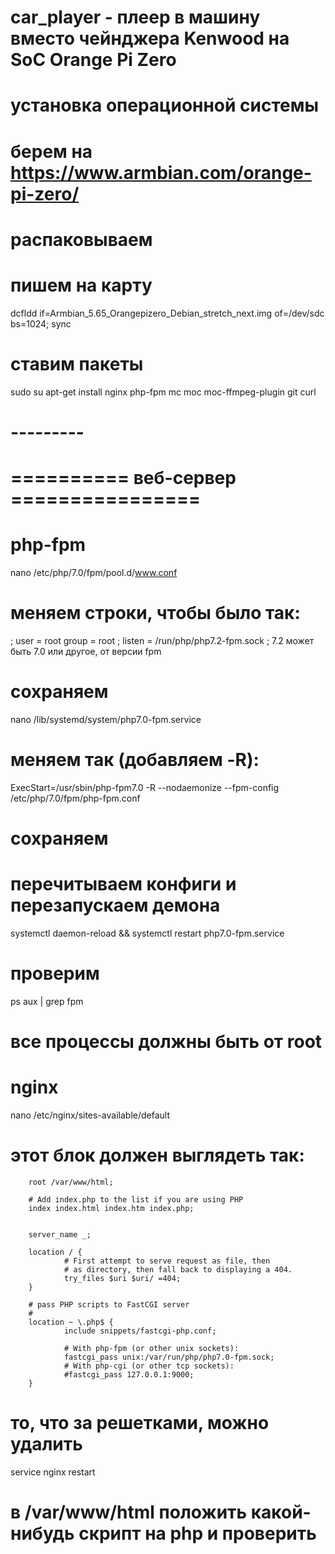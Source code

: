 # car_player - плеер в машину вместо чейнджера Kenwood на SoC Orange Pi Zero
# установка операционной системы
# берем на https://www.armbian.com/orange-pi-zero/
# распаковываем
# пишем на карту
dcfldd if=Armbian_5.65_Orangepizero_Debian_stretch_next.img of=/dev/sdc bs=1024; sync
# ставим пакеты
sudo su
apt-get install nginx php-fpm mc moc moc-ffmpeg-plugin git curl

# ---------
# ========== веб-сервер ================

# php-fpm
nano /etc/php/7.0/fpm/pool.d/www.conf
# меняем строки, чтобы было так:
;
user = root
group = root
;
listen = /run/php/php7.2-fpm.sock
; 7.2 может быть 7.0 или другое, от версии fpm
# сохраняем

nano /lib/systemd/system/php7.0-fpm.service
# меняем так (добавляем -R):
ExecStart=/usr/sbin/php-fpm7.0 -R --nodaemonize --fpm-config /etc/php/7.0/fpm/php-fpm.conf
# сохраняем

# перечитываем конфиги и перезапускаем демона
systemctl daemon-reload && systemctl restart php7.0-fpm.service
# проверим
ps aux | grep fpm
# все процессы должны быть от root

# nginx
nano /etc/nginx/sites-available/default
# этот блок должен выглядеть так:
        root /var/www/html;

        # Add index.php to the list if you are using PHP
        index index.html index.htm index.php;


        server_name _;

        location / {
                # First attempt to serve request as file, then
                # as directory, then fall back to displaying a 404.
                try_files $uri $uri/ =404;
        }

        # pass PHP scripts to FastCGI server
        #
        location ~ \.php$ {
                include snippets/fastcgi-php.conf;

                # With php-fpm (or other unix sockets):
                fastcgi_pass unix:/var/run/php/php7.0-fpm.sock;
                # With php-cgi (or other tcp sockets):
                #fastcgi_pass 127.0.0.1:9000;
        }
# то, что за решетками, можно удалить
service nginx restart
# в /var/www/html положить какой-нибудь скрипт на php и проверить





